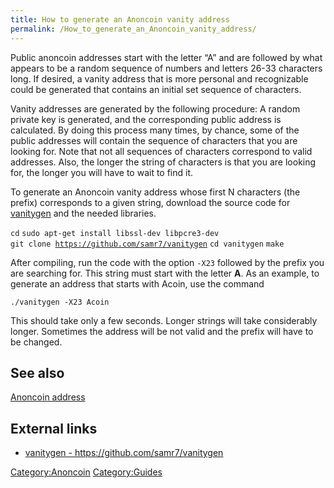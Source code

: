 ```yaml
---
title: How to generate an Anoncoin vanity address
permalink: /How_to_generate_an_Anoncoin_vanity_address/
---
```


Public anoncoin addresses start with the letter “A” and are followed by what appears to be a random sequence of numbers and letters 26-33 characters long. If desired, a vanity address that is more personal and recognizable could be generated that contains an initial set sequence of characters.

Vanity addresses are generated by the following procedure: A random private key is generated, and the corresponding public address is calculated. By doing this process many times, by chance, some of the public addresses will contain the sequence of characters that you are looking for. Note that not all sequences of characters correspond to valid addresses. Also, the longer the string of characters is that you are looking for, the longer you will have to wait to find it.

To generate an Anoncoin vanity address whose first N characters (the prefix) corresponds to a given string, download the source code for [vanitygen](https://github.com/samr7/vanitygen) and the needed libraries.

`cd`
`sudo apt-get install libssl-dev libpcre3-dev`
`git clone `[`https://github.com/samr7/vanitygen`](https://github.com/samr7/vanitygen)
`cd vanitygen`
`make`

After compiling, run the code with the option `-X23` followed by the prefix you are searching for. This string must start with the letter **A**. As an example, to generate an address that starts with Acoin, use the command

`./vanitygen -X23 Acoin`

This should take only a few seconds. Longer strings will take considerably longer. Sometimes the address will be not valid and the prefix will have to be changed.

See also
--------

[Anoncoin address](/Anoncoin_address "wikilink")

External links
--------------

-   [vanitygen - <https://github.com/samr7/vanitygen>](https://github.com/samr7/vanitygen)

[Category:Anoncoin](/Category:Anoncoin "wikilink") [Category:Guides](/Category:Guides "wikilink")